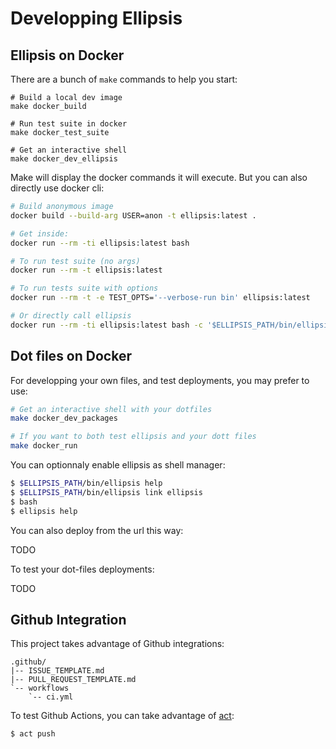 <h1>Developping Ellipsis</h1>

<h2>Ellipsis on Docker</h2>

There are a bunch of `make` commands to help you start:
```
# Build a local dev image
make docker_build

# Run test suite in docker
make docker_test_suite

# Get an interactive shell
make docker_dev_ellipsis
```

Make will display the docker commands it will execute. But you can also directly use docker cli:

```bash
# Build anonymous image
docker build --build-arg USER=anon -t ellipsis:latest .

# Get inside:
docker run --rm -ti ellipsis:latest bash

# To run test suite (no args)
docker run --rm -t ellipsis:latest

# To run tests suite with options
docker run --rm -t -e TEST_OPTS='--verbose-run bin' ellipsis:latest

# Or directly call ellipsis
docker run --rm -ti ellipsis:latest bash -c '$ELLIPSIS_PATH/bin/ellipsis help'
```

<h2>Dot files on Docker</h2>

For developping your own files, and test deployments, you may prefer to use:
```bash
# Get an interactive shell with your dotfiles
make docker_dev_packages 

# If you want to both test ellipsis and your dott files
make docker_run 
```

You can optionnaly enable ellipsis as shell manager:
```bash
$ $ELLIPSIS_PATH/bin/ellipsis help
$ $ELLIPSIS_PATH/bin/ellipsis link ellipsis
$ bash
$ ellipsis help
```

You can also deploy from the url this way:

TODO

To test your dot-files deployments:

TODO

<h2>Github Integration</h2>

This project takes advantage of Github integrations:
```
.github/
|-- ISSUE_TEMPLATE.md
|-- PULL_REQUEST_TEMPLATE.md
`-- workflows
    `-- ci.yml
```

To test Github Actions, you can take advantage of [act](https://github.com/nektos/act):
```
$ act push
```

